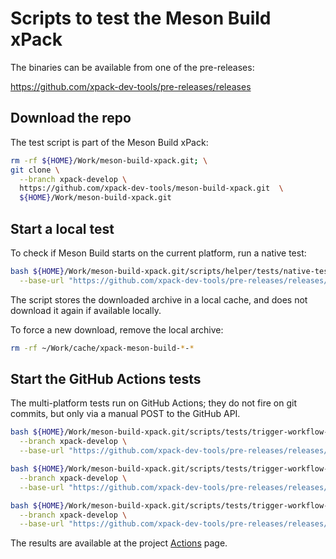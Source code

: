 # Scripts to test the Meson Build xPack

The binaries can be available from one of the pre-releases:

<https://github.com/xpack-dev-tools/pre-releases/releases>

## Download the repo

The test script is part of the Meson Build xPack:

```sh
rm -rf ${HOME}/Work/meson-build-xpack.git; \
git clone \
  --branch xpack-develop \
  https://github.com/xpack-dev-tools/meson-build-xpack.git  \
  ${HOME}/Work/meson-build-xpack.git
```

## Start a local test

To check if Meson Build starts on the current platform, run a native test:

```sh
bash ${HOME}/Work/meson-build-xpack.git/scripts/helper/tests/native-test.sh \
  --base-url "https://github.com/xpack-dev-tools/pre-releases/releases/download/test/"
```

The script stores the downloaded archive in a local cache, and
does not download it again if available locally.

To force a new download, remove the local archive:

```sh
rm -rf ~/Work/cache/xpack-meson-build-*-*
```

## Start the GitHub Actions tests

The multi-platform tests run on GitHub Actions; they do not fire on
git commits, but only via a manual POST to the GitHub API.

```sh
bash ${HOME}/Work/meson-build-xpack.git/scripts/tests/trigger-workflow-test-native.sh \
  --branch xpack-develop \
  --base-url "https://github.com/xpack-dev-tools/pre-releases/releases/download/test/"

bash ${HOME}/Work/meson-build-xpack.git/scripts/tests/trigger-workflow-test-docker-linux-intel.sh \
  --branch xpack-develop \
  --base-url "https://github.com/xpack-dev-tools/pre-releases/releases/download/test/"

bash ${HOME}/Work/meson-build-xpack.git/scripts/tests/trigger-workflow-test-docker-linux-arm.sh \
  --branch xpack-develop \
  --base-url "https://github.com/xpack-dev-tools/pre-releases/releases/download/test/"

```

The results are available at the project
[Actions](https://github.com/xpack-dev-tools/meson-build-xpack/actions/) page.
